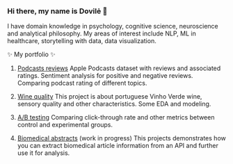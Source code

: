 ### Hi there, my name is Dovilė 👋

I have domain knowledge in psychology, cognitive science, neuroscience and analytical philosophy. My areas of interest include NLP, ML in healthcare, storytelling with data, data visualization.

 ✨ My portfolio ✨
1. [Podcasts reviews](https://github.com/dovele/personal-projects/blob/main/Podcast%20reviews/Podcast_Reviews.ipynb)
Apple Podcasts dataset with reviews and associated ratings. Sentiment analysis for positive and negative reviews. Comparing podcast rating of different topics.

2. [Wine quality](https://github.com/dovele/personal-projects/tree/main/Wine-Quality)
This project is about portuguese Vinho Verde wine, sensory quality and other characteristics. Some EDA and modeling. 

3. [A/B testing](https://github.com/dovele/personal-projects/blob/main/Udacity%20AB%20testing/A_B_testing_Udacity.ipynb)
Comparing click-through rate and other metrics between control and experimental groups.

4. [Biomedical abstracts](https://github.com/dovele/personal-projects/tree/main/Medical-abstracts) (work in progress)
This projects demonstrates how you can extract biomedical article information from an API and further use it for analysis.
